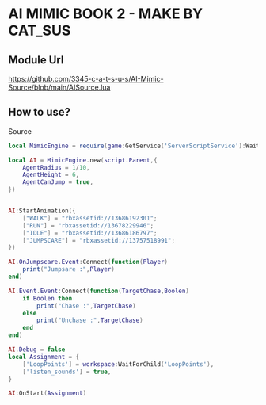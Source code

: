 # AI MIMIC BOOK 2 - MAKE BY CAT_SUS

## Module Url
https://github.com/3345-c-a-t-s-u-s/AI-Mimic-Source/blob/main/AISource.lua

## How to use?
Source
```lua
local MimicEngine = require(game:GetService('ServerScriptService'):WaitForChild('Engine'))

local AI = MimicEngine.new(script.Parent,{
	AgentRadius = 1/10,
	AgentHeight = 6,
	AgentCanJump = true,
})


AI:StartAnimation({
	["WALK"] = "rbxassetid://13686192301";
	["RUN"] = "rbxassetid://13678229946";
	["IDLE"] = "rbxassetid://13686186797";
	["JUMPSCARE"] = "rbxassetid://13757518991";
})

AI.OnJumpscare.Event:Connect(function(Player)
	print("Jumpsare :",Player)
end)

AI.Event.Event:Connect(function(TargetChase,Boolen)
	if Boolen then
		print("Chase :",TargetChase)
	else
		print("Unchase :",TargetChase)
	end
end)

AI.Debug = false
local Assignment = {
	['LoopPoints'] = workspace:WaitForChild('LoopPoints'),
	['listen_sounds'] = true,
}

AI:OnStart(Assignment)
```
